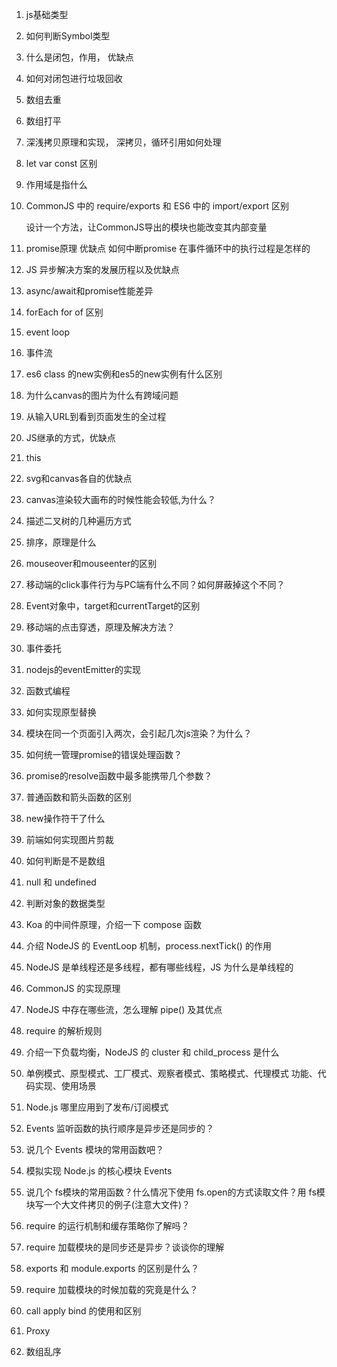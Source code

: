 1. js基础类型
2. 如何判断Symbol类型
3. 什么是闭包，作用， 优缺点
4. 如何对闭包进行垃圾回收
5. 数组去重
6. 数组打平
7. 深浅拷贝原理和实现，  深拷贝，循环引用如何处理
8. let var const 区别
9. 作用域是指什么
10. CommonJS 中的 require/exports 和 ES6 中的 import/export 区别

    设计一个方法，让CommonJS导出的模块也能改变其内部变量
11. promise原理 优缺点 如何中断promise 在事件循环中的执行过程是怎样的
12. JS 异步解决方案的发展历程以及优缺点
13. async/await和promise性能差异
14. forEach for of 区别
15. event loop
16. 事件流
17. es6 class 的new实例和es5的new实例有什么区别
18. 为什么canvas的图片为什么有跨域问题
19. 从输入URL到看到页面发生的全过程
20. JS继承的方式，优缺点
21. this
22. svg和canvas各自的优缺点
23. canvas渲染较大画布的时候性能会较低,为什么？
24. 描述二叉树的几种遍历方式
25. 排序，原理是什么
26. mouseover和mouseenter的区别
27. 移动端的click事件行为与PC端有什么不同？如何屏蔽掉这个不同？
28. Event对象中，target和currentTarget的区别
30. 移动端的点击穿透，原理及解决方法？
31. 事件委托
32. nodejs的eventEmitter的实现
33. 函数式编程
34. 如何实现原型替换
35. 模块在同一个页面引入两次，会引起几次js渲染？为什么？
36. 如何统一管理promise的错误处理函数？
37. promise的resolve函数中最多能携带几个参数？
38. 普通函数和箭头函数的区别
39. new操作符干了什么
40. 前端如何实现图片剪裁
41. 如何判断是不是数组
42. null 和 undefined
43. 判断对象的数据类型
44. Koa 的中间件原理，介绍一下 compose 函数
45. 介绍 NodeJS 的 EventLoop 机制，process.nextTick() 的作用
46. NodeJS 是单线程还是多线程，都有哪些线程，JS 为什么是单线程的
47. CommonJS 的实现原理
48. NodeJS 中存在哪些流，怎么理解 pipe() 及其优点
49. require 的解析规则
50. 介绍一下负载均衡，NodeJS 的 cluster 和 child_process 是什么
51. 单例模式、原型模式、工厂模式、观察者模式、策略模式、代理模式   功能、代码实现、使用场景
52.  Node.js 哪里应用到了发布/订阅模式
53. Events 监听函数的执行顺序是异步还是同步的？
54. 说几个 Events 模块的常用函数吧？
55. 模拟实现 Node.js 的核心模块 Events
56. 说几个 fs模块的常用函数？什么情况下使用 fs.open的方式读取文件？用 fs模块写一个大文件拷贝的例子(注意大文件)？
57. require 的运行机制和缓存策略你了解吗？
58. require 加载模块的是同步还是异步？谈谈你的理解
59. exports 和 module.exports 的区别是什么？
60. require 加载模块的时候加载的究竟是什么？
61. call apply bind 的使用和区别 
62. Proxy
63. 数组乱序
